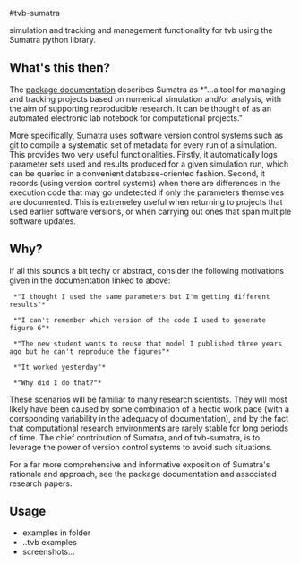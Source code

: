 #tvb-sumatra

simulation and tracking and management functionality for tvb using the Sumatra python library. 


## What's this then?

The [package documentation](http://pythonhosted.org/Sumatra) describes Sumatra as
    *"...a tool for managing and tracking projects based on numerical simulation and/or analysis, with the aim of supporting reproducible research. It can be thought of as an automated electronic lab notebook for computational projects."


More specifically, Sumatra uses software version control systems such as git to compile a systematic set of metadata for every run of a simulation. This provides two very useful functionalities. Firstly, it automatically logs parameter sets used and results produced for a given simulation run, which can be queried in a convenient database-oriented fashion. Second, it records (using version control systems) when there are differences in the execution code that may go undetected if only the parameters themselves are documented. This is extremeley useful when returning to projects that used earlier software versions, or when carrying out ones that span multiple software updates. 





## Why?

If all this sounds a bit techy or abstract, consider the following motivations given in the documentation linked to above:


     *"I thought I used the same parameters but I'm getting different results"*  

     *"I can't remember which version of the code I used to generate figure 6"*

     *"The new student wants to reuse that model I published three years ago but he can't reproduce the figures"*

     *"It worked yesterday"*

     *"Why did I do that?"*


These scenarios will be familiar to many research scientists. They will most likely have been caused by some combination of a hectic work pace (with a corrsponding variability in the adequacy of documentation), and by the fact that computational research environments are rarely stable for long periods of time. The chief contribution of Sumatra, and of tvb-sumatra, is to leverage the power of version control systems to avoid such situations. 

For a far more comprehensive and informative exposition of Sumatra's rationale and approach, see the package documentation and associated research papers. 


## Usage

- examples in folder
- ..tvb examples
- screenshots...





